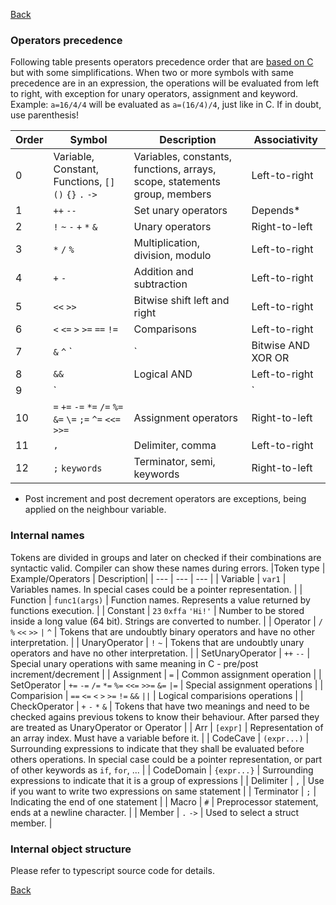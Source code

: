 [Back](./)

### Operators precedence
Following table presents operators precedence order that are [based on C](https://en.wikipedia.org/wiki/Operators_in_C_and_C%2B%2B#Operator_precedence) but with some simplifications.  When two or more symbols with same precedence are in an expression, the operations will be evaluated from left to right, with exception for unary operators, assignment and keyword. Example: `a=16/4/4` will be evaluated as `a=(16/4)/4`, just like in C. If in doubt, use parenthesis!

| Order | Symbol | Description | Associativity |
| --- | --- | --- | --- |
| 0 | Variable, Constant, Functions, `[]` `()` `{}` `.` `->` | Variables, constants, functions, arrays, scope, statements group,  members | Left-to-right |
| 1 | `++`   `--` | Set unary operators | Depends* |
| 2 | `!`   `~`   `-`   `+`   `*`   `&`    | Unary operators | Right-to-left |
| 3 | `*`   `/`   `%` | Multiplication, division, modulo | Left-to-right |
| 4 | `+`   `-` | Addition and subtraction | Left-to-right |
| 5 | `<<`   `>>` | Bitwise shift left and right  | Left-to-right |
| 6 | `<`   `<=`   `>`   `>=`   `==`   `!=` | Comparisons |Left-to-right |
| 7 | `&`   `^`   `|` | Bitwise AND XOR OR | Left-to-right |
| 8 | `&&`   | Logical AND | Left-to-right |
| 9 | `||`   | Logical OR | Left-to-right |
| 10 | `=`   `+=`   `-=`   `*=`   `/=`   `%=`   `&=`   `\=`   `;=`   `^=`   `<<=`   `>>=` | Assignment operators| Right-to-left |
| 11 | `,`  | Delimiter, comma | Left-to-right |
| 12 | `;` `keywords`  | Terminator, semi, keywords | Right-to-left |

* Post increment and post decrement operators are exceptions, being applied on the neighbour variable.


### Internal names

Tokens are divided in groups and later on checked if their combinations are syntactic valid. Compiler can show these names during errors.
|Token type | Example/Operators | Description|
| --- | --- | --- |
| Variable | `var1` | Variables names. In special cases could be a pointer representation. |
| Function | `func1(args)` | Function names. Represents a value returned by functions execution. |
| Constant | `23`   `0xffa`   `'Hi!'` | Number to be stored inside a long value (64 bit). Strings are converted to number. |
| Operator | `/`   `%`   `<<`   `>>`   `|`   `^` | Tokens that are undoubtly binary operators and have no other interpretation. |
| UnaryOperator | `!`   `~` | Tokens that are undoubtly unary operators and have no other interpretation. |
| SetUnaryOperator | `++`   `--` | Special unary operations with same meaning in C - pre/post increment/decrement |
| Assignment | `=` | Common assignment operation |
| SetOperator | `+=`   `-=`   `/=`   `*=`   `%=`   `<<=`   `>>=`   `&=`   `|=` | Special assignment operations |
| Comparision | `==`   `<=`   `<`   `>`   `>=`   `!=`   `&&`   `||` | Logical comparisions operations |
| CheckOperator | `+`   `-`   `*`   `&` | Tokens that have two meanings and need to be checked agains previous tokens to know their behaviour. After parsed they are treated as UnaryOperator or Operator |
| Arr | `[expr]` | Representation of an array index. Must have a variable before it. |
| CodeCave | `(expr...)` | Surrounding expressions to indicate that they shall be evaluated before others operations. In special case could be a pointer representation, or part of other keywords as `if`, `for`, ... |
| CodeDomain | `{expr...}` | Surrounding expressions to indicate that it is a group of expressions |
| Delimiter | `,` | Use if you want to write two expressions on same statement |
| Terminator | `;` | Indicating the end of one statement |
| Macro | `#` | Preprocessor statement, ends at a newline character. |
| Member | `.`    `->` | Used to select a struct member. |

### Internal object structure
Please refer to typescript source code for details.

[Back](./)
